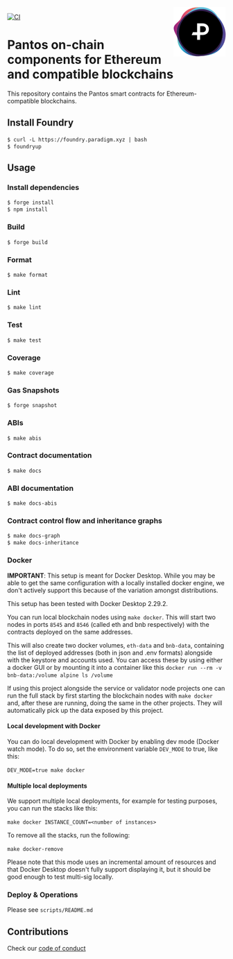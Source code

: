 <img src="https://raw.githubusercontent.com/pantos-io/ethereum-contracts/img/pantos-logo-full.svg" alt="Pantos logo" align="right" width="120" />

[![CI](https://github.com/pantos-io/ethereum-contracts/actions/workflows/ci.yaml/badge.svg)](https://github.com/pantos-io/ethereum-contracts/actions/workflows/ci.yaml) 

# Pantos on-chain components for Ethereum and compatible blockchains

This repository contains the Pantos smart contracts for Ethereum-compatible
blockchains.

## Install Foundry 
```shell
$ curl -L https://foundry.paradigm.xyz | bash
$ foundryup
```

## Usage

### Install dependencies

```shell
$ forge install
$ npm install
```

### Build

```shell
$ forge build
```

### Format

```shell
$ make format
```

### Lint

```shell
$ make lint
```

### Test

```shell
$ make test
```

### Coverage

```shell
$ make coverage
```

### Gas Snapshots

```shell
$ forge snapshot
```

### ABIs

```shell
$ make abis
```

### Contract documentation

```shell
$ make docs
```

### ABI documentation

```shell
$ make docs-abis
```

### Contract control flow and inheritance graphs

```shell
$ make docs-graph
$ make docs-inheritance
```

### Docker

**IMPORTANT**: This setup is meant for Docker Desktop. While you may be able to get the same configuration with a locally installed docker engine, we don't actively support this because of the variation amongst distributions.

This setup has been tested with Docker Desktop 2.29.2.

You can run local blockchain nodes using `make docker`. This will start two nodes in ports `8545` and `8546` (called eth and bnb respectively) with the contracts deployed on the same addresses.

This will also create two docker volumes, `eth-data` and `bnb-data`, containing the list of deployed addresses (both in json and .env formats) alongside with the keystore and accounts used. You can access these by using either a docker GUI or by mounting it into a container like this `docker run --rm -v bnb-data:/volume alpine ls /volume`

If using this project alongside the service or validator node projects one can run the full stack by first starting the blockchain nodes with `make docker` and, after these are running, doing the same in the other projects. They will automatically pick up the data exposed by this project.

#### Local development with Docker

You can do local development with Docker by enabling dev mode (Docker watch mode). To do so, set the environment variable `DEV_MODE` to true, like this:

`DEV_MODE=true make docker`

#### Multiple local deployments

We support multiple local deployments, for example for testing purposes, you can run the stacks like this:

`make docker INSTANCE_COUNT=<number of instances>`

To remove all the stacks, run the following:

`make docker-remove`

Please note that this mode uses an incremental amount of resources and that Docker Desktop doesn't fully support displaying it, but it should be good enough to test multi-sig locally.

### Deploy & Operations

Please see ```scripts/README.md```

## Contributions

Check our [code of conduct](CODE_OF_CONDUCT.md)
